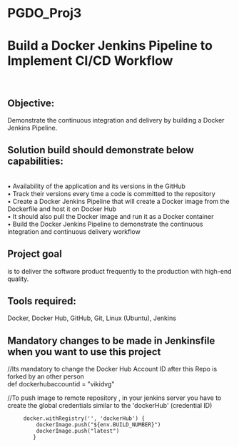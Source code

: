 # PGDO_Proj3
<h1>Build a Docker Jenkins Pipeline to Implement CI/CD Workflow </h1> </br>


<h2>Objective:</h2> Demonstrate the continuous integration and delivery by building a Docker Jenkins Pipeline.  </br>

<h2>Solution build should demonstrate below capabilities: </h2> </br>
•	Availability of the application and its versions in the GitHub </br>
•	Track their versions every time a code is committed to the repository  </br>
•	Create a Docker Jenkins Pipeline that will create a Docker image from the Dockerfile and host it on Docker Hub  </br>
•	It should also pull the Docker image and run it as a Docker container  </br>
•	Build the Docker Jenkins Pipeline to demonstrate the continuous integration and continuous delivery workflow  </br>

<h2>Project goal</h2> is to deliver the software product frequently to the production with high-end quality.  </br>


<h2>Tools required:</h2> Docker, Docker Hub, GitHub, Git, Linux (Ubuntu), Jenkins  </br>

<h2>Mandatory changes to be made in Jenkinsfile when you want to use this project</h2>
//Its mandatory to change the Docker Hub Account ID after this Repo is forked by an other person </br>
    def dockerhubaccountid = "vikidvg" </br>
    
//To push image to remote repository , in your jenkins server you have to create the global credentials similar to the 'dockerHub' (credential ID)</br>
  
	     docker.withRegistry('', 'dockerHub') {
             dockerImage.push("${env.BUILD_NUMBER}")
             dockerImage.push("latest")
            }

